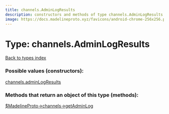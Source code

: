 ```yaml
---
title: channels.AdminLogResults
description: constructors and methods of type channels.AdminLogResults
image: https://docs.madelineproto.xyz/favicons/android-chrome-256x256.png
---
```

# Type: channels.AdminLogResults  
[Back to types index](index.md)



### Possible values (constructors):

[channels.adminLogResults](../constructors/channels.adminLogResults.md)  



### Methods that return an object of this type (methods):

[$MadelineProto->channels->getAdminLog](../methods/channels.getAdminLog.md)  



